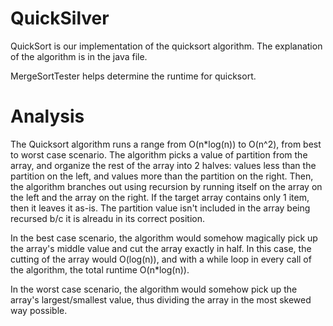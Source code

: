 # QuickSilver

QuickSort is our implementation of the quicksort algorithm. The explanation of the algorithm is in the java file.

MergeSortTester helps determine the runtime for quicksort.

# Analysis

The Quicksort algorithm runs a range from O(n*log(n)) to O(n^2), from best to worst case scenario. The algorithm picks a value of partition from the array, and organize the rest of the array into 2 halves: values less than the partition on the left, and values more than the partition on the right. Then, the algorithm branches out using recursion by running itself on the array on the left and the array on the right. If the target array contains only 1 item, then it leaves it as-is. The partition value isn't included in the array being recursed b/c it is alreadu in its correct position. 

In the best case scenario, the algorithm would somehow magically pick up the array's middle value and cut the array exactly in half. In this case, the cutting of the array would O(log(n)), and with a while loop in every call of the algorithm, the total runtime O(n*log(n)). 

In the worst case scenario, the algorithm would somehow pick up the array's largest/smallest value, thus dividing the array in the most skewed way possible.